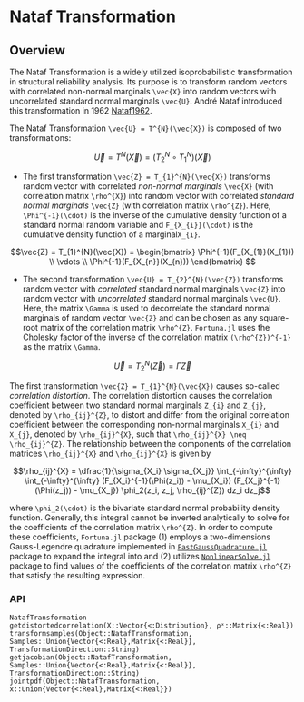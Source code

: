 # Nataf Transformation

## Overview

The Nataf Transformation is a widely utilized isoprobabilistic transformation in structural reliability analysis. Its purpose is to transform random vectors with correlated non-normal marginals ``\vec{X}`` into random vectors with uncorrelated standard normal marginals ``\vec{U}``. André Nataf introduced this transformation in 1962 [Nataf1962](@cite).

The Nataf Transformation ``\vec{U} = T^{N}(\vec{X})`` is composed of two transformations: 

```math
\vec{U} = T^{N}(\vec{X}) = (T_{2}^{N} \circ T_{1}^{N})(\vec{X})
```

- The first transformation ``\vec{Z} = T_{1}^{N}(\vec{X})`` transforms random vector with correlated *non-normal marginals* ``\vec{X}`` (with correlation matrix ``\rho^{X}``) into random vector with correlated *standard normal marginals* ``\vec{Z}`` (with correlation matrix ``\rho^{Z}``). Here, ``\Phi^{-1}(\cdot)`` is the inverse of the cumulative density function of a standard normal random variable and ``F_{X_{i}}(\cdot)`` is the cumulative density function of a marginal``X_{i}``.

```math
\vec{Z} = T_{1}^{N}(\vec{X}) = \begin{bmatrix} \Phi^{-1}(F_{X_{1}}(X_{1})) \\ \vdots \\ \Phi^{-1}(F_{X_{n}}(X_{n})) \end{bmatrix} 
```

- The second transformation ``\vec{U} = T_{2}^{N}(\vec{Z})`` transforms random vector with *correlated* standard normal marginals ``\vec{Z}`` into random vector with *uncorrelated* standard normal marginals ``\vec{U}``. Here, the matrix ``\Gamma`` is used to decorrelate the standard normal marginals of random vector ``\vec{Z}`` and can be chosen as any square-root matrix of the correlation matrix ``\rho^{Z}``. `Fortuna.jl` uses the Cholesky factor of the inverse of the correlation matrix ``(\rho^{Z})^{-1}`` as the matrix ``\Gamma``.

```math
\vec{U} = T_{2}^{N}(\vec{Z}) = \Gamma \vec{Z}
```

The first transformation ``\vec{Z} = T_{1}^{N}(\vec{X})`` causes so-called *correlation distortion*. The correlation distortion causes the correlation coefficient between two standard normal marginals ``Z_{i}`` and ``Z_{j}``, denoted by ``\rho_{ij}^{Z}``, to distort and differ from the original correlation coefficient between the corresponding non-normal marginals ``X_{i}`` and ``X_{j}``, denoted by ``\rho_{ij}^{X}``, such that ``\rho_{ij}^{X} \neq \rho_{ij}^{Z}``. The relationship between the components of the correlation matrices ``\rho_{ij}^{X}`` and ``\rho_{ij}^{X}`` is given by

```math
\rho_{ij}^{X} = \dfrac{1}{\sigma_{X_i} \sigma_{X_j}} \int_{-\infty}^{\infty} \int_{-\infty}^{\infty} (F_{X_i}^{-1}(\Phi(z_i)) - \mu_{X_i}) (F_{X_j}^{-1}(\Phi(z_j)) - \mu_{X_j}) \phi_2(z_i, z_j, \rho_{ij}^{Z}) dz_i dz_j
```

where ``\phi_2(\cdot)`` is the bivariate standard normal probability density function. Generally, this integral cannot be inverted analytically to solve for the coefficients of the correlation matrix ``\rho^{Z}``. In order to compute these coefficients, `Fortuna.jl` package (1) employs a two-dimensions Gauss-Legendre quadrature implemented in [`FastGaussQuadrature.jl`](https://github.com/JuliaApproximation/FastGaussQuadrature.jl) package to expand the integral into  and (2) utilizes [`NonlinearSolve.jl`](https://github.com/SciML/NonlinearSolve.jl) package to find values of the coefficients of the correlation matrix ``\rho^{Z}`` that satisfy the resulting expression.

### API

```@docs
NatafTransformation
getdistortedcorrelation(X::Vector{<:Distribution}, ρˣ::Matrix{<:Real})
transformsamples(Object::NatafTransformation, Samples::Union{Vector{<:Real},Matrix{<:Real}}, TransformationDirection::String)
getjacobian(Object::NatafTransformation, Samples::Union{Vector{<:Real},Matrix{<:Real}}, TransformationDirection::String)
jointpdf(Object::NatafTransformation, x::Union{Vector{<:Real},Matrix{<:Real}})
```